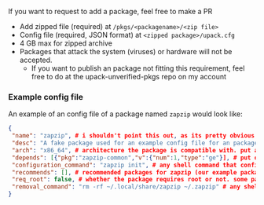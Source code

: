 If you want to request to add a package, feel free to make a PR <br />
* Add zipped file (required) at `/pkgs/<packagename>/<zip file>`
* Config file (required, JSON format) at `<zipped package>/upack.cfg`
* 4 GB max for zipped archive
* Packages that attack the system (viruses) or hardware will not be accepted.
  * If you want to publish an package not fitting this requirement, feel free to do at the upack-unverified-pkgs repo on my account
### Example config file
An example of an config file of a package named `zapzip` would look like:
```json
{
 "name": "zapzip", # i shouldn't point this out, as its pretty obvious
 "desc": "A fake package used for an example config file for an package manager", # description of package. the description is not used by upack, but used for browsing packages.
 "arch": "x86_64", # architecture the package is compatible with. put all as the architecture if your package supports all architectures
 "depends": [{"pkg":"zapzip-common","v":{"num":1,"type":"ge"}], # put dependencies here. upack will automatically install them. remember that the letters version g is greater, ge is equal or greater, le is equal or less, l is less, and r is need for removal
 "configuration_command": "zapzip init", # any shell command that configures the package for use. upack will automatically run this command once package is installed.
 "recommends": [], # recommended packages for zapzip (our example package) to work properly, or to maybe give more features to zipzap. upack will point out the recommended packages on pre-install.
 "req_root": false, # whether the package requires root or not. some packages may need root to add system users or maybe... idk
 "removal_command": "rm -rf ~/.local/share/zapzip ~/.zapzip" # any shell command that is run when specific package is removed. upack will automatically run this command once package is removed.
}
```
